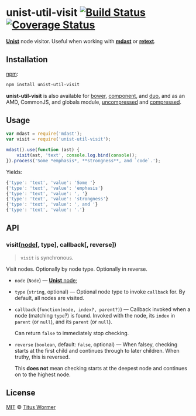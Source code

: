 # unist-util-visit [![Build Status](https://img.shields.io/travis/wooorm/unist-util-visit.svg)](https://travis-ci.org/wooorm/unist-util-visit) [![Coverage Status](https://img.shields.io/codecov/c/github/wooorm/unist-util-visit.svg)](https://codecov.io/github/wooorm/unist-util-visit?branch=master)

[**Unist**](https://github.com/wooorm/unist) node visitor. Useful when working
with [**mdast**](https://github.com/wooorm/mdast) or
[**retext**](https://github.com/wooorm/retext).

## Installation

[npm](https://docs.npmjs.com/cli/install):

```bash
npm install unist-util-visit
```

**unist-util-visit** is also available for [bower](http://bower.io/#install-packages),
[component](https://github.com/componentjs/component), and
[duo](http://duojs.org/#getting-started), and as an AMD, CommonJS, and globals
module, [uncompressed](unist-util-visit.js) and
[compressed](unist-util-visit.min.js).

## Usage

```js
var mdast = require('mdast');
var visit = require('unist-util-visit');

mdast().use(function (ast) {
    visit(ast, 'text', console.log.bind(console));
}).process('Some *emphasis*, **strongness**, and `code`.');
```

Yields:

```js
{'type': 'text', 'value': 'Some '}
{'type': 'text', 'value': 'emphasis'}
{'type': 'text', 'value': ', '}
{'type': 'text', 'value': 'strongness'}
{'type': 'text', 'value': ', and '}
{'type': 'text', 'value': '.'}
```

## API

### visit([node](https://github.com/wooorm/unist#unist-nodes)\[, type\], callback\[, reverse\])

>   `visit` is synchronous.

Visit nodes. Optionally by node type. Optionally in reverse.

*   `node` (`Node`)
    — [**Unist** node](https://github.com/wooorm/unist#unist-nodes);

*   `type` (`string`, optional)
    — Optional node type to invoke `callback` for. By default, all nodes are
    visited.

*   `callback` (`function(node, index?, parent?)`)
    — Callback invoked when a node (matching `type`?) is found. Invoked with
    the node, its `index` in `parent` (or `null`), and its `parent` (or `null`).

    Can return `false` to immediately stop checking.

*   `reverse` (`boolean`, default: `false`, optional)
    — When falsey, checking starts at the first child and continues through
    to later children. When truthy, this is reversed.

    This **does not** mean checking starts at the deepest node and continues
    on to the highest node.

## License

[MIT](LICENSE) © [Titus Wormer](http://wooorm.com)
